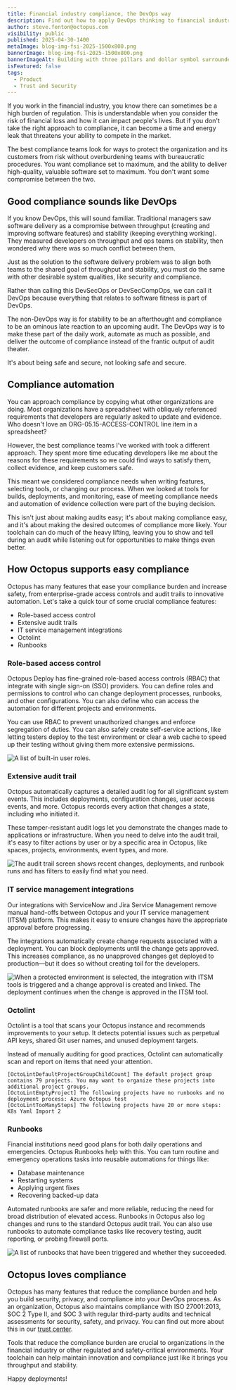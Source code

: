 ```yaml
---
title: Financial industry compliance, the DevOps way
description: Find out how to apply DevOps thinking to financial industry regulation and compliance.
author: steve.fenton@octopus.com
visibility: public
published: 2025-04-30-1400
metaImage: blog-img-fsi-2025-1500x800.png
bannerImage: blog-img-fsi-2025-1500x800.png
bannerImageAlt: Building with three pillars and dollar symbol surrounded by icons that represent security and compliance.
isFeatured: false
tags: 
  - Product
  - Trust and Security
---
```


If you work in the financial industry, you know there can sometimes be a high burden of regulation. This is understandable when you consider the risk of financial loss and how it can impact people's lives. But if you don't take the right approach to compliance, it can become a time and energy leak that threatens your ability to compete in the market.

The best compliance teams look for ways to protect the organization and its customers from risk without overburdening teams with bureaucratic procedures. You want compliance set to maximum, and the ability to deliver high-quality, valuable software set to maximum. You don't want some compromise between the two.

## Good compliance sounds like DevOps

If you know DevOps, this will sound familiar. Traditional managers saw software delivery as a compromise between throughput (creating and improving software features) and stability (keeping everything working). They measured developers on throughput and ops teams on stability, then wondered why there was so much conflict between them.

Just as the solution to the software delivery problem was to align both teams to the shared goal of throughput and stability, you must do the same with other desirable system qualities, like security and compliance.

Rather than calling this DevSecOps or DevSecCompOps, we can call it DevOps because everything that relates to software fitness is part of DevOps.

The non-DevOps way is for stability to be an afterthought and compliance to be an ominous late reaction to an upcoming audit. The DevOps way is to make these part of the daily work, automate as much as possible, and deliver the outcome of compliance instead of the frantic output of audit theater.

It's about being safe and secure, not looking safe and secure.

## Compliance automation

You can approach compliance by copying what other organizations are doing. Most organizations have a spreadsheet with obliquely referenced requirements that developers are regularly asked to update and evidence. Who doesn't love an ORG-05.15-ACCESS-CONTROL line item in a spreadsheet?

However, the best compliance teams I've worked with took a different approach. They spent more time educating developers like me about the reasons for these requirements so we could find ways to satisfy them, collect evidence, and keep customers safe.

This meant we considered compliance needs when writing features, selecting tools, or changing our process. When we looked at tools for builds, deployments, and monitoring, ease of meeting compliance needs and automation of evidence collection were part of the buying decision.

This isn't just about making audits easy; it's about making compliance easy, and it's about making the desired outcomes of compliance more likely. Your toolchain can do much of the heavy lifting, leaving you to show and tell during an audit while listening out for opportunities to make things even better.

## How Octopus supports easy compliance

Octopus has many features that ease your compliance burden and increase safety, from enterprise-grade access controls and audit trails to innovative automation. Let's take a quick tour of some crucial compliance features:

- Role-based access control
- Extensive audit trails
- IT service management integrations
- Octolint
- Runbooks

### Role-based access control

Octopus Deploy has fine-grained role-based access controls (RBAC) that integrate with single sign-on (SSO) providers. You can define roles and permissions to control who can change deployment processes, runbooks, and other configurations. You can also define who can access the automation for different projects and environments.

You can use RBAC to prevent unauthorized changes and enforce segregation of duties. You can also safely create self-service actions, like letting testers deploy to the test environment or clear a web cache to speed up their testing without giving them more extensive permissions.

![A list of built-in user roles.](role-based-access.png)

### Extensive audit trail

Octopus automatically captures a detailed audit log for all significant system events. This includes deployments, configuration changes, user access events, and more. Octopus records every action that changes a state, including who initiated it.

These tamper-resistant audit logs let you demonstrate the changes made to applications or infrastructure. When you need to delve into the audit trail, it's easy to filter actions by user or by a specific area in Octopus, like spaces, projects, environments, event types, and more.

![The audit trail screen shows recent changes, deployments, and runbook runs and has filters to easily find what you need.](audit-trail.png)

### IT service management integrations

Our integrations with ServiceNow and Jira Service Management remove manual hand-offs between Octopus and your IT service management (ITSM) platform. This makes it easy to ensure changes have the appropriate approval before progressing.

The integrations automatically create change requests associated with a deployment. You can block deployments until the change gets approved. This increases compliance, as no unapproved changes get deployed to production—but it does so without creating toil for the developers.

![When a protected environment is selected, the integration with ITSM tools is triggered and a change approval is created and linked. The deployment continues when the change is approved in the ITSM tool.](approval-flow.png)

### Octolint

Octolint is a tool that scans your Octopus instance and recommends improvements to your setup. It detects potential issues such as perpetual API keys, shared Git user names, and unused deployment targets.

Instead of manually auditing for good practices, Octolint can automatically scan and report on items that need your attention.

```text
[OctoLintDefaultProjectGroupChildCount] The default project group contains 79 projects. You may want to organize these projects into additional project groups.
[OctoLintEmptyProject] The following projects have no runbooks and no deployment process: Azure Octopus test
[OctoLintTooManySteps] The following projects have 20 or more steps: K8s Yaml Import 2
```

### Runbooks

Financial institutions need good plans for both daily operations and emergencies. Octopus Runbooks help with this. You can turn routine and emergency operations tasks into reusable automations for things like: 

- Database maintenance
- Restarting systems
- Applying urgent fixes
- Recovering backed-up data

Automated runbooks are safer and more reliable, reducing the need for broad distribution of elevated access. Runbooks in Octopus also log changes and runs to the standard Octopus audit trail. You can also use runbooks to automate compliance tasks like recovery testing, audit reporting, or probing firewall ports.

![A list of runbooks that have been triggered and whether they succeeded.](operations-overview.png)

## Octopus loves compliance

Octopus has many features that reduce the compliance burden and help you build security, privacy, and compliance into your DevOps process. As an organization, Octopus also maintains compliance with ISO 27001:2013, SOC 2 Type II, and SOC 3 with regular third-party audits and technical assessments for security, safety, and privacy. You can find out more about this in our [trust center](https://trust.octopus.com/).

Tools that reduce the compliance burden are crucial to organizations in the financial industry or other regulated and safety-critical environments. Your toolchain can help maintain innovation and compliance just like it brings you throughput and stability.

Happy deployments!